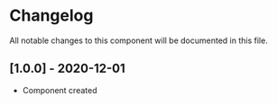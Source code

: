 # Changelog
All notable changes to this component will be documented in this file.

## [1.0.0] - 2020-12-01
- Component created
